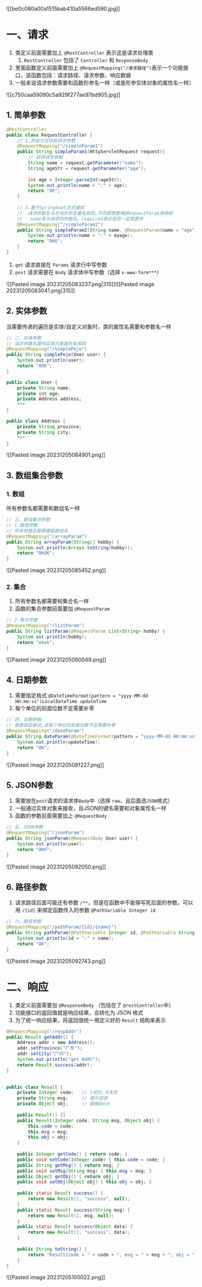 ![[be0c080a00a1515bab410a5566ed590.jpg]]

# 一、请求

1. 类定义前面需要加上 `@RestController` 表示这是请求处理类
	1. `RestController` 包括了 `Controller` 和 `ResponseBody`
2. 里面函数定义前面需要加上 `@RequestMapping("/请求路径")`表示一个功能接口，该函数包括：请求路径、请求参数、响应数据
3. 一般来说请求参数需要和函数形参名一样（或是形参实体对象的属性名一样）

![[c750caa59090c5a929f277ae97bd905.jpg]]

## 1. 简单参数

```java
@RestController  
public class RequestController {  
	// 1.原始方式获取请求参数  
	@RequestMapping("/simpleParam1")  
	public String simpleParam1(HttpServletRequest request){  
	    // 获得请求参数  
	    String name = request.getParameter("name");  
	    String ageStr = request.getParameter("age");  
	  
	    int age = Integer.parseInt(ageStr);  
	    System.out.println(name + ":" + age);  
	    return "OK";  
	}  
	  
	// 2.基于Springboot方式接收  
	//  请求参数名与方法形参变量名相同,不同就需要用@RequestParam来映射
	//   name表示请求的参数名，required表示是否一定需要传 
	@RequestMapping("/simpleParam2")  
	public String simpleParam2(String name, @RequestParam(name = "age", required = false) Integer myage) {  
	    System.out.println(name + ":" + myage);  
	    return "OKK";  
	}
}
```

1. `get` 请求直接在 `Params` 请求行中写参数
2. `post` 请求需要在 `Body` 请求体中写参数（选择 `x-www-form***`）

![[Pasted image 20231205083237.png|315]]![[Pasted image 20231205083041.png|315]]

## 2. 实体参数

当需要传递的遍历是实体/自定义对象时，类的属性名需要和参数名一样

```java
// 二、实体参数  
// 请求参数名要和实体对象属性名相同  
@RequestMapping("/simplePojo")  
public String simplePojo(User user) {  
    System.out.println(user);  
    return "OOK";  
}

public class User {  
    private String name;  
    private int age;  
    private Address address;
    ***
}

public class Address {  
    private String province;  
    private String city;
    ***
}
```

![[Pasted image 20231205084901.png]]

## 3. 数组集合参数

### 1. 数组

所有参数名都需要和数组名一样

```java
// 三、数组集合参数  
// 1.数组参数  
// 所有参数名都需要是数组名  
@RequestMapping("/arrayParam")  
public String arrayParam(String[] hobby) {  
    System.out.println(Arrays.toString(hobby));  
    return "OKOK";  
}
```

![[Pasted image 20231205085452.png]]

### 2. 集合

1. 所有参数名都需要和集合名一样
2. 函数的集合参数前面要加 `@RequestParam`

```java
// 2.集合参数  
@RequestMapping("/listParam")  
public String listParam(@RequestParam List<String> hobby) {  
    System.out.println(hobby);  
    return "okok";  
}
```

![[Pasted image 20231205090049.png]]

## 4. 日期参数

1. 需要指定格式 `@DateTimeFormat(pattern = "yyyy-MM-dd HH:mm:ss")LocalDateTime updateTime`
2. 每个单位的前面位数不足需要补零 

```java
// 四、日期参数  
// 需要指定格式,且每个单位的前面位数不足需要补零  
@RequestMapping("/dateParam")  
public String dateParam(@DateTimeFormat(pattern = "yyyy-MM-dd HH:mm:ss")LocalDateTime updateTime) {  
    System.out.println(updateTime);  
    return "OK";  
}
```

![[Pasted image 20231205091227.png]]

## 5. JSON参数

1. 需要放在`post`请求的请求体`Body`中（选择 `raw`，且后面选`JSON`格式）
2. 一般通过实体对象来接收，且JSON的键名需要和对象属性名一样
3. 函数的参数前面需要加上 `@RequestBody`

```java
// 五、JSON参数  
@RequestMapping("/jsonParam")  
public String jsonParam(@RequestBody User user) {  
    System.out.println(user);  
    return "OKK";  
}
```

![[Pasted image 20231205092050.png]]

## 6. 路径参数

1. 请求路径后面可能还有参数 `/**`，但是在函数中不能够写死后面的参数，可以用 `/{id}` 来绑定函数传入的参数 `@PathVariable Integer id`

```java
// 六、路径参数  
@RequestMapping("/pathParam/{id}/{name}")  
public String pathParam(@PathVariable Integer id, @PathVariable String name) {  
    System.out.println(id + ":" + name);  
    return "OK";  
}
```

![[Pasted image 20231205092743.png]]

# 二、响应

1. 类定义前面需要加 `@ResponseBody` （包括在了 `@restController`中）
2. 功能接口的返回值就是响应结果，会转化为 JSON 格式
3. 为了统一响应结果，将返回值统一用定义好的 `Result` 结构来表示

```java
@RequestMapping("/respAddr")  
public Result getAddr() {  
    Address addr = new Address();  
    addr.setProvince("广东");  
    addr.setCity("广州");  
    System.out.println("get Addr");  
    return Result.success(addr);  
}

  
public class Result {  
    private Integer code;   // 1成功，0失败  
    private String msg;     // 提示信息  
    private Object obj;     // 数据date  
  
    public Result() {}  
    public Result(Integer code, String msg, Object obj) {  
        this.code = code;  
        this.msg = msg;  
        this.obj = obj;  
    }  
  
    public Integer getCode() { return code; }  
    public void setCode(Integer code) { this.code = code; }  
    public String getMsg() { return msg; }  
    public void setMsg(String msg) { this.msg = msg; }  
    public Object getObj() { return obj; }  
    public void setObj(Object obj) { this.obj = obj; }  
  
    public static Result success() {  
        return new Result(1, "success", null);  
    }  
    public static Result success(String msg) {  
        return new Result(1, msg, null);  
    }  
    public static Result success(Object data) {  
        return new Result(1, "success", data);  
    }  
  
    public String toString() {  
        return "Result{code = " + code + ", msg = " + msg + ", obj = " + obj + "}";  
    }  
}
```

![[Pasted image 20231205100022.png]]